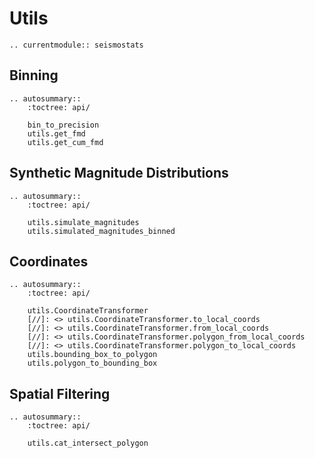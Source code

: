 # Utils

```{eval-rst}
.. currentmodule:: seismostats
```

## Binning

```{eval-rst}
.. autosummary::
    :toctree: api/

    bin_to_precision
    utils.get_fmd
    utils.get_cum_fmd

```

## Synthetic Magnitude Distributions

```{eval-rst}
.. autosummary::
    :toctree: api/

    utils.simulate_magnitudes
    utils.simulated_magnitudes_binned

```

## Coordinates

```{eval-rst}
.. autosummary::
    :toctree: api/

    utils.CoordinateTransformer
    [//]: <> utils.CoordinateTransformer.to_local_coords
    [//]: <> utils.CoordinateTransformer.from_local_coords
    [//]: <> utils.CoordinateTransformer.polygon_from_local_coords
    [//]: <> utils.CoordinateTransformer.polygon_to_local_coords
    utils.bounding_box_to_polygon
    utils.polygon_to_bounding_box

```

## Spatial Filtering

```{eval-rst}
.. autosummary::
    :toctree: api/

    utils.cat_intersect_polygon

```